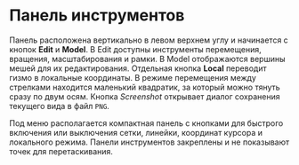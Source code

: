 # Панель инструментов

Панель расположена вертикально в левом верхнем углу и начинается с кнопок **Edit** и **Model**. В Edit доступны инструменты перемещения, вращения, масштабирования и рамки. В Model отображаются вершины мешей для их редактирования. Отдельная кнопка **Local** переводит гизмо в локальные координаты. В режиме перемещения между стрелками находится маленький квадратик, за который можно тянуть сразу по двум осям.
Кнопка *Screenshot* открывает диалог сохранения текущего вида в файл ``PNG``.

Под меню располагается компактная панель с кнопками для быстрого включения или
выключения сетки, линейки, координат курсора и локального режима. Панели
инструментов закреплены и не показывают точек для перетаскивания.
